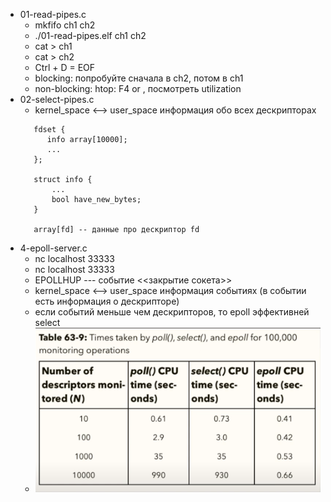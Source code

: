 * 01-read-pipes.c
    * mkfifo ch1 ch2
    * ./01-read-pipes.elf ch1 ch2
    * cat > ch1
    * cat > ch2
    * Ctrl + D = EOF
    * blocking: попробуйте сначала в ch2, потом в ch1
    * non-blocking: htop: F4 or \, посмотреть utilization
* 02-select-pipes.c
    * kernel_space <--> user_space информация обо всех дескрипторах
    ```
       fdset {
          info array[10000];
          ...
       };

       struct info {
           ...
           bool have_new_bytes;
       }

       array[fd] -- данные про дескриптор fd
    ```
* 4-epoll-server.c
    * nc localhost 33333
    * nc localhost 33333
    * EPOLLHUP --- событие <<закрытие сокета>>
    * kernel_space <--> user_space информация событиях (в событии есть информация о дескрипторе)
    * если событий меньше чем дескрипторов, то epoll эффективней select
    * ![Картинка про epoll/select из Интернета](cmp.png)
